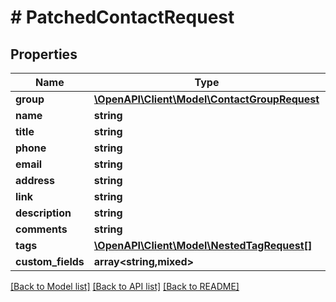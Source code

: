 # # PatchedContactRequest

## Properties

Name | Type | Description | Notes
------------ | ------------- | ------------- | -------------
**group** | [**\OpenAPI\Client\Model\ContactGroupRequest**](ContactGroupRequest.md) |  | [optional]
**name** | **string** |  | [optional]
**title** | **string** |  | [optional]
**phone** | **string** |  | [optional]
**email** | **string** |  | [optional]
**address** | **string** |  | [optional]
**link** | **string** |  | [optional]
**description** | **string** |  | [optional]
**comments** | **string** |  | [optional]
**tags** | [**\OpenAPI\Client\Model\NestedTagRequest[]**](NestedTagRequest.md) |  | [optional]
**custom_fields** | **array<string,mixed>** |  | [optional]

[[Back to Model list]](../../README.md#models) [[Back to API list]](../../README.md#endpoints) [[Back to README]](../../README.md)
